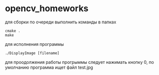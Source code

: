 # opencv_homeworks
для сборки по очереди выполнить команды в папках
```
cmake .
make
```

для исполнения программы 
```
./DisplayImage [filename]
```
для проодолжения работы прогрыммы следует нажимать кнопку 0, по умолчанию программа ищет файл test.jpg
